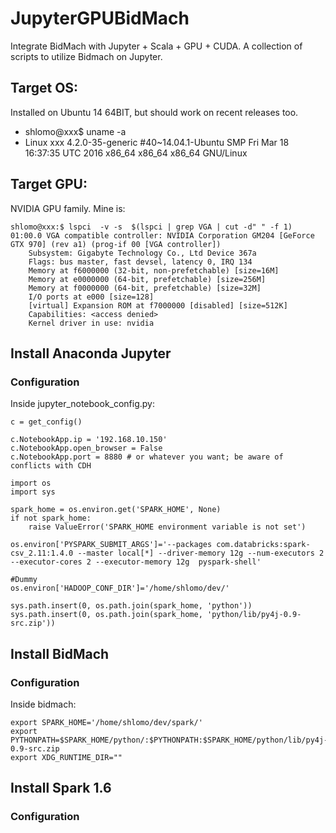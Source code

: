 # JupyterGPUBidMach
Integrate BidMach with Jupyter + Scala + GPU + CUDA.
A collection of scripts to utilize Bidmach on Jupyter.

## Target OS:
Installed on Ubuntu 14 64BIT, but should work on recent releases too. 

* shlomo@xxx$ uname -a
* Linux xxx 4.2.0-35-generic #40~14.04.1-Ubuntu SMP Fri Mar 18 16:37:35 UTC 2016 x86_64 x86_64 x86_64 GNU/Linux

## Target GPU:
NVIDIA GPU family. Mine is:

```
shlomo@xxx:$ lspci  -v -s  $(lspci | grep VGA | cut -d" " -f 1)
01:00.0 VGA compatible controller: NVIDIA Corporation GM204 [GeForce GTX 970] (rev a1) (prog-if 00 [VGA controller])
	Subsystem: Gigabyte Technology Co., Ltd Device 367a
	Flags: bus master, fast devsel, latency 0, IRQ 134
	Memory at f6000000 (32-bit, non-prefetchable) [size=16M]
	Memory at e0000000 (64-bit, prefetchable) [size=256M]
	Memory at f0000000 (64-bit, prefetchable) [size=32M]
	I/O ports at e000 [size=128]
	[virtual] Expansion ROM at f7000000 [disabled] [size=512K]
	Capabilities: <access denied>
	Kernel driver in use: nvidia
```

## Install Anaconda Jupyter 

### Configuration
Inside jupyter_notebook_config.py:

```
c = get_config()
 
c.NotebookApp.ip = '192.168.10.150'
c.NotebookApp.open_browser = False
c.NotebookApp.port = 8880 # or whatever you want; be aware of conflicts with CDH

import os
import sys

spark_home = os.environ.get('SPARK_HOME', None)
if not spark_home:
    raise ValueError('SPARK_HOME environment variable is not set')

os.environ['PYSPARK_SUBMIT_ARGS']='--packages com.databricks:spark-csv_2.11:1.4.0 --master local[*] --driver-memory 12g --num-executors 2 --executor-cores 2 --executor-memory 12g  pyspark-shell'

#Dummy
os.environ['HADOOP_CONF_DIR']='/home/shlomo/dev/'

sys.path.insert(0, os.path.join(spark_home, 'python'))
sys.path.insert(0, os.path.join(spark_home, 'python/lib/py4j-0.9-src.zip'))
```

## Install BidMach 
### Configuration
Inside bidmach:

```
export SPARK_HOME='/home/shlomo/dev/spark/'
export PYTHONPATH=$SPARK_HOME/python/:$PYTHONPATH:$SPARK_HOME/python/lib/py4j-0.9-src.zip
export XDG_RUNTIME_DIR=""
```

## Install Spark 1.6
### Configuration






